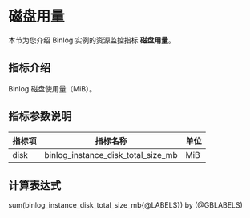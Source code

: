 # 磁盘用量

本节为您介绍 Binlog 实例的资源监控指标 **磁盘用量**。

## 指标介绍

Binlog 磁盘使用量（MiB）。

## 指标参数说明

| **指标项** |   **指标名称**    | **单位** |
|---------|---------------|--------|
| disk     | binlog_instance_disk_total_size_mb | MiB      |

## 计算表达式

sum(binlog_instance_disk_total_size_mb{@LABELS}) by (@GBLABELS)
